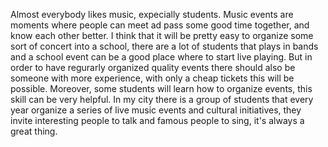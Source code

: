 Almost everybody likes music, expecially students. Music events are moments where people can meet ad pass some good time together, and know each other better. 
I think that it will be pretty easy to organize some sort of concert into a school, there are a lot of students that plays in bands and a school event can be a good place where to start live playing. But in order to have regurarly organized quality events there should also be someone with more experience, with only a cheap tickets this will be possible.
Moreover, some students will learn how to organize events, this skill can be very helpful.
In my city there is a group of students that every year organize a series of live music events and cultural initiatives, they invite interesting people to talk and famous people to sing, it's always a great thing.